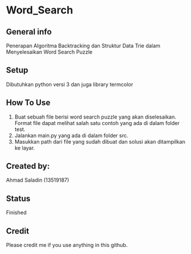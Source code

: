 # Word_Search


## General info
Penerapan Algoritma Backtracking dan Struktur Data Trie dalam Menyelesaikan Word Search Puzzle

## Setup
Dibutuhkan python versi 3 dan juga library termcolor

## How To Use
1. Buat sebuah file berisi word search puzzle yang akan diselesaikan. Format file dapat melihat salah satu contoh yang ada di dalam folder test.
2. Jalankan main.py yang ada di dalam folder src.
3. Masukkan path dari file yang sudah dibuat dan solusi akan ditampilkan ke layar.

## Created by:
Ahmad Saladin (13519187)

## Status
Finished

## Credit
Please credit me if you use anything in this github.
